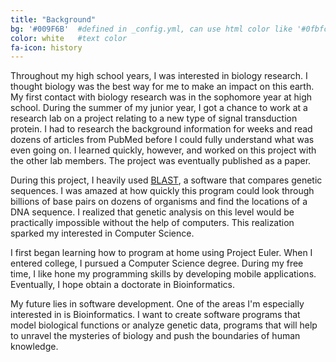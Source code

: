 ```yaml
---
title: "Background"
bg: '#009F6B'  #defined in _config.yml, can use html color like '#0fbfcf'
color: white   #text color
fa-icon: history
---
```


Throughout my high school years, I was interested in biology research. I thought biology was the best way for me to make an impact on this earth. My first contact with biology research was in the sophomore year at high school. During the summer of my junior year, I got a chance to work at a research lab on a project relating to a new type of signal transduction protein. I had to research the background information for weeks and read dozens of articles from PubMed before I could fully understand what was even going on. I learned quickly, however, and worked on this project with the other lab members. The project was eventually published as a paper.

During this project, I heavily used [BLAST](http://blast.ncbi.nlm.nih.gov/Blast.cgi), a software that compares genetic sequences. I was amazed at how quickly this program could look through billions of base pairs on dozens of organisms and find the locations of a DNA sequence. I realized that genetic analysis on this level would be practically impossible without the help of computers. This realization sparked my interested in Computer Science.

I first began learning how to program at home using Project Euler. When I entered college, I pursued a Computer Science degree. During my free time, I like hone my programming skills by developing mobile applications. Eventually, I hope obtain a doctorate in Bioinformatics.

My future lies in software development. One of the areas I'm especially interested in is Bioinformatics. I want to create software programs that model biological functions or analyze genetic data, programs that will help to unravel the mysteries of biology and push the boundaries of human knowledge.
